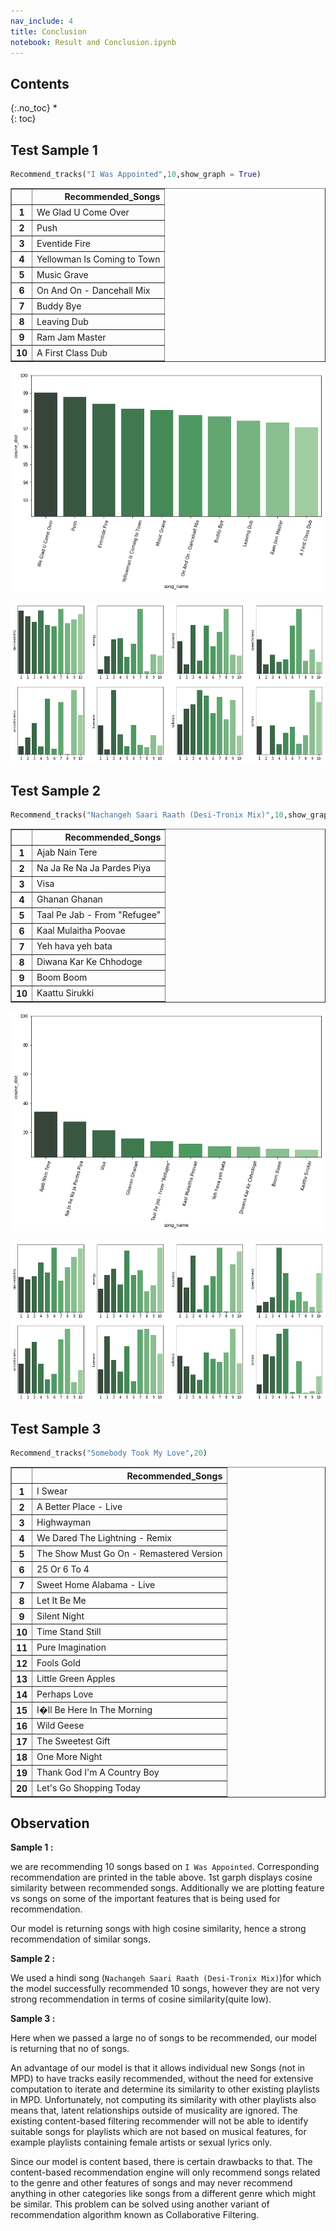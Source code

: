 ```yaml
---
nav_include: 4
title: Conclusion
notebook: Result and Conclusion.ipynb
---
```


## Contents
{:.no_toc}
*  
{: toc}


## Test Sample 1



```python
Recommend_tracks("I Was Appointed",10,show_graph = True)
```



<div>
<style scoped>
    .dataframe tbody tr th:only-of-type {
        vertical-align: middle;
    }

    .dataframe tbody tr th {
        vertical-align: top;
    }

    .dataframe thead th {
        text-align: right;
    }
</style>
<table border="1" class="dataframe">
  <thead>
    <tr style="text-align: right;">
      <th></th>
      <th>Recommended_Songs</th>
    </tr>
  </thead>
  <tbody>
    <tr>
      <th>1</th>
      <td>We Glad U Come Over</td>
    </tr>
    <tr>
      <th>2</th>
      <td>Push</td>
    </tr>
    <tr>
      <th>3</th>
      <td>Eventide Fire</td>
    </tr>
    <tr>
      <th>4</th>
      <td>Yellowman Is Coming to Town</td>
    </tr>
    <tr>
      <th>5</th>
      <td>Music Grave</td>
    </tr>
    <tr>
      <th>6</th>
      <td>On And On - Dancehall Mix</td>
    </tr>
    <tr>
      <th>7</th>
      <td>Buddy Bye</td>
    </tr>
    <tr>
      <th>8</th>
      <td>Leaving Dub</td>
    </tr>
    <tr>
      <th>9</th>
      <td>Ram Jam Master</td>
    </tr>
    <tr>
      <th>10</th>
      <td>A First Class Dub</td>
    </tr>
  </tbody>
</table>
</div>



![png](Result%20and%20Conclusion_files/Result%20and%20Conclusion_2_1.png)



![png](Result%20and%20Conclusion_files/Result%20and%20Conclusion_2_2.png)


## Test Sample 2



```python
Recommend_tracks("Nachangeh Saari Raath (Desi-Tronix Mix)",10,show_graph = True)
```



<div>
<style scoped>
    .dataframe tbody tr th:only-of-type {
        vertical-align: middle;
    }

    .dataframe tbody tr th {
        vertical-align: top;
    }

    .dataframe thead th {
        text-align: right;
    }
</style>
<table border="1" class="dataframe">
  <thead>
    <tr style="text-align: right;">
      <th></th>
      <th>Recommended_Songs</th>
    </tr>
  </thead>
  <tbody>
    <tr>
      <th>1</th>
      <td>Ajab Nain Tere</td>
    </tr>
    <tr>
      <th>2</th>
      <td>Na Ja Re Na Ja Pardes Piya</td>
    </tr>
    <tr>
      <th>3</th>
      <td>Visa</td>
    </tr>
    <tr>
      <th>4</th>
      <td>Ghanan Ghanan</td>
    </tr>
    <tr>
      <th>5</th>
      <td>Taal Pe Jab - From "Refugee"</td>
    </tr>
    <tr>
      <th>6</th>
      <td>Kaal Mulaitha Poovae</td>
    </tr>
    <tr>
      <th>7</th>
      <td>Yeh hava yeh bata</td>
    </tr>
    <tr>
      <th>8</th>
      <td>Diwana Kar Ke Chhodoge</td>
    </tr>
    <tr>
      <th>9</th>
      <td>Boom Boom</td>
    </tr>
    <tr>
      <th>10</th>
      <td>Kaattu Sirukki</td>
    </tr>
  </tbody>
</table>
</div>



![png](Result%20and%20Conclusion_files/Result%20and%20Conclusion_4_1.png)



![png](Result%20and%20Conclusion_files/Result%20and%20Conclusion_4_2.png)


## Test Sample 3



```python
Recommend_tracks("Somebody Took My Love",20)
```



<div>
<style scoped>
    .dataframe tbody tr th:only-of-type {
        vertical-align: middle;
    }

    .dataframe tbody tr th {
        vertical-align: top;
    }

    .dataframe thead th {
        text-align: right;
    }
</style>
<table border="1" class="dataframe">
  <thead>
    <tr style="text-align: right;">
      <th></th>
      <th>Recommended_Songs</th>
    </tr>
  </thead>
  <tbody>
    <tr>
      <th>1</th>
      <td>I Swear</td>
    </tr>
    <tr>
      <th>2</th>
      <td>A Better Place - Live</td>
    </tr>
    <tr>
      <th>3</th>
      <td>Highwayman</td>
    </tr>
    <tr>
      <th>4</th>
      <td>We Dared The Lightning - Remix</td>
    </tr>
    <tr>
      <th>5</th>
      <td>The Show Must Go On - Remastered Version</td>
    </tr>
    <tr>
      <th>6</th>
      <td>25 Or 6 To 4</td>
    </tr>
    <tr>
      <th>7</th>
      <td>Sweet Home Alabama - Live</td>
    </tr>
    <tr>
      <th>8</th>
      <td>Let It Be Me</td>
    </tr>
    <tr>
      <th>9</th>
      <td>Silent Night</td>
    </tr>
    <tr>
      <th>10</th>
      <td>Time Stand Still</td>
    </tr>
    <tr>
      <th>11</th>
      <td>Pure Imagination</td>
    </tr>
    <tr>
      <th>12</th>
      <td>Fools Gold</td>
    </tr>
    <tr>
      <th>13</th>
      <td>Little Green Apples</td>
    </tr>
    <tr>
      <th>14</th>
      <td>Perhaps Love</td>
    </tr>
    <tr>
      <th>15</th>
      <td>I�ll Be Here In The Morning</td>
    </tr>
    <tr>
      <th>16</th>
      <td>Wild Geese</td>
    </tr>
    <tr>
      <th>17</th>
      <td>The Sweetest Gift</td>
    </tr>
    <tr>
      <th>18</th>
      <td>One More Night</td>
    </tr>
    <tr>
      <th>19</th>
      <td>Thank God I'm A Country Boy</td>
    </tr>
    <tr>
      <th>20</th>
      <td>Let's Go Shopping Today</td>
    </tr>
  </tbody>
</table>
</div>


## Observation

<b>Sample 1 :</b>

we are recommending 10 songs based on `I Was Appointed`. Corresponding recommendation are printed in the table above. 1st garph displays cosine similarity between recommended songs. Additionally we are plotting feature vs songs on some of the important features that is being used for recommendation.

Our model is returning songs with high cosine similarity, hence a strong recommendation of similar songs.


<b>Sample 2 :</b>

We used a hindi song (`Nachangeh Saari Raath (Desi-Tronix Mix)`)for which the model successfully recommended 10 songs, however they are not very strong recommendation in terms of cosine similarity(quite low). 


<b>Sample 3 :</b>

Here when we passed a large no of songs to be recommended, our model is returning that no of songs.



An advantage of our model is that it allows individual new Songs (not in MPD) to have tracks easily recommended, without the need for extensive computation to iterate and determine its similarity to other existing playlists in MPD. Unfortunately, not computing its similarity with other playlists also means that, latent relationships outside of musicality are ignored. The existing content-based filtering recommender will not be able to identify suitable songs for playlists which are not based on musical features, for example playlists containing female artists or sexual lyrics only.

Since our model is content based, there is certain drawbacks to that. The content-based recommendation engine will only recommend songs related to the genre and other features of songs and may never recommend anything in other categories like songs from a different genre which might be similar. This problem can be solved using another variant of recommendation algorithm known as Collaborative Filtering.
